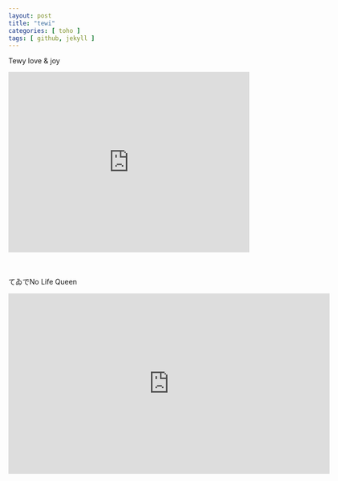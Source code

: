 ```yaml
---
layout: post
title: "tewi"
categories: [ toho ]
tags: [ github, jekyll ]
---
```


Tewy love & joy

<iframe width="480" height="360" src="https://www.youtube.com/embed/r-duN9pRYD0" frameborder="0" allowfullscreen></iframe>

<br><br>
てゐでNo Life Queen

<iframe width="640" height="360" src="https://www.youtube.com/embed/Dp5Q93DKzI4" frameborder="0" allowfullscreen></iframe>
